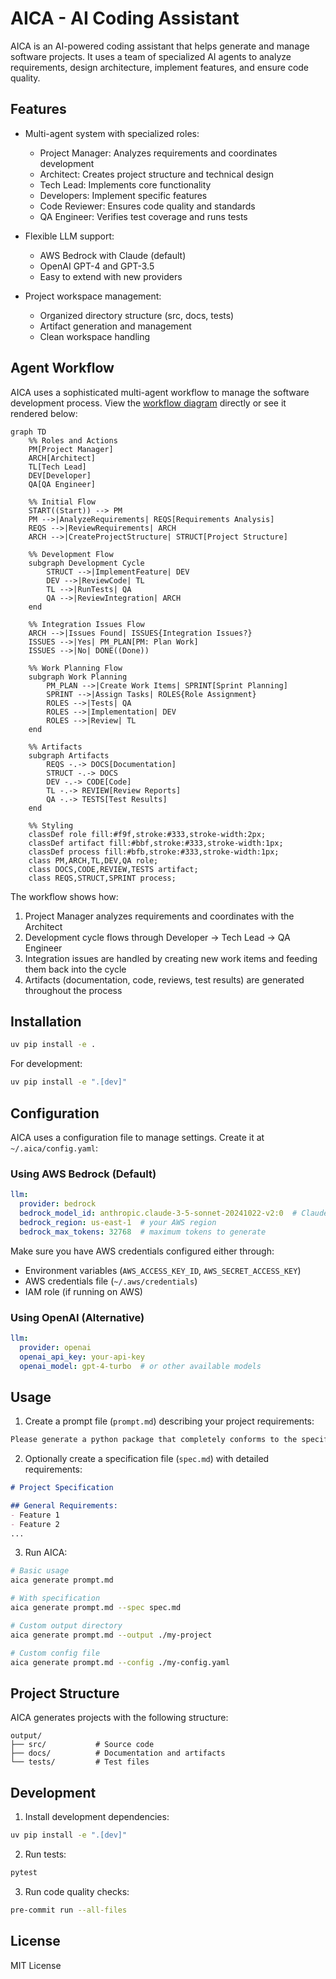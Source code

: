 # AICA - AI Coding Assistant

AICA is an AI-powered coding assistant that helps generate and manage software projects. It uses a team of specialized AI agents to analyze requirements, design architecture, implement features, and ensure code quality.

## Features

- Multi-agent system with specialized roles:
  - Project Manager: Analyzes requirements and coordinates development
  - Architect: Creates project structure and technical design
  - Tech Lead: Implements core functionality
  - Developers: Implement specific features
  - Code Reviewer: Ensures code quality and standards
  - QA Engineer: Verifies test coverage and runs tests

- Flexible LLM support:
  - AWS Bedrock with Claude (default)
  - OpenAI GPT-4 and GPT-3.5
  - Easy to extend with new providers

- Project workspace management:
  - Organized directory structure (src, docs, tests)
  - Artifact generation and management
  - Clean workspace handling

## Agent Workflow

AICA uses a sophisticated multi-agent workflow to manage the software development process. View the [workflow diagram](workflow.mmd) directly or see it rendered below:

```mermaid
graph TD
    %% Roles and Actions
    PM[Project Manager]
    ARCH[Architect]
    TL[Tech Lead]
    DEV[Developer]
    QA[QA Engineer]

    %% Initial Flow
    START((Start)) --> PM
    PM -->|AnalyzeRequirements| REQS[Requirements Analysis]
    REQS -->|ReviewRequirements| ARCH
    ARCH -->|CreateProjectStructure| STRUCT[Project Structure]

    %% Development Flow
    subgraph Development Cycle
        STRUCT -->|ImplementFeature| DEV
        DEV -->|ReviewCode| TL
        TL -->|RunTests| QA
        QA -->|ReviewIntegration| ARCH
    end

    %% Integration Issues Flow
    ARCH -->|Issues Found| ISSUES{Integration Issues?}
    ISSUES -->|Yes| PM_PLAN[PM: Plan Work]
    ISSUES -->|No| DONE((Done))

    %% Work Planning Flow
    subgraph Work Planning
        PM_PLAN -->|Create Work Items| SPRINT[Sprint Planning]
        SPRINT -->|Assign Tasks| ROLES{Role Assignment}
        ROLES -->|Tests| QA
        ROLES -->|Implementation| DEV
        ROLES -->|Review| TL
    end

    %% Artifacts
    subgraph Artifacts
        REQS -.-> DOCS[Documentation]
        STRUCT -.-> DOCS
        DEV -.-> CODE[Code]
        TL -.-> REVIEW[Review Reports]
        QA -.-> TESTS[Test Results]
    end

    %% Styling
    classDef role fill:#f9f,stroke:#333,stroke-width:2px;
    classDef artifact fill:#bbf,stroke:#333,stroke-width:1px;
    classDef process fill:#bfb,stroke:#333,stroke-width:1px;
    class PM,ARCH,TL,DEV,QA role;
    class DOCS,CODE,REVIEW,TESTS artifact;
    class REQS,STRUCT,SPRINT process;
```

The workflow shows how:
1. Project Manager analyzes requirements and coordinates with the Architect
2. Development cycle flows through Developer → Tech Lead → QA Engineer
3. Integration issues are handled by creating new work items and feeding them back into the cycle
4. Artifacts (documentation, code, reviews, test results) are generated throughout the process

## Installation

```bash
uv pip install -e .
```

For development:
```bash
uv pip install -e ".[dev]"
```

## Configuration

AICA uses a configuration file to manage settings. Create it at `~/.aica/config.yaml`:

### Using AWS Bedrock (Default)

```yaml
llm:
  provider: bedrock
  bedrock_model_id: anthropic.claude-3-5-sonnet-20241022-v2:0  # Claude 3.5 Sonnet
  bedrock_region: us-east-1  # your AWS region
  bedrock_max_tokens: 32768  # maximum tokens to generate
```

Make sure you have AWS credentials configured either through:
- Environment variables (`AWS_ACCESS_KEY_ID`, `AWS_SECRET_ACCESS_KEY`)
- AWS credentials file (`~/.aws/credentials`)
- IAM role (if running on AWS)

### Using OpenAI (Alternative)

```yaml
llm:
  provider: openai
  openai_api_key: your-api-key
  openai_model: gpt-4-turbo  # or other available models
```

## Usage

1. Create a prompt file (`prompt.md`) describing your project requirements:
```markdown
Please generate a python package that completely conforms to the specification...
```

2. Optionally create a specification file (`spec.md`) with detailed requirements:
```markdown
# Project Specification

## General Requirements:
- Feature 1
- Feature 2
...
```

3. Run AICA:
```bash
# Basic usage
aica generate prompt.md

# With specification
aica generate prompt.md --spec spec.md

# Custom output directory
aica generate prompt.md --output ./my-project

# Custom config file
aica generate prompt.md --config ./my-config.yaml
```

## Project Structure

AICA generates projects with the following structure:
```
output/
├── src/           # Source code
├── docs/          # Documentation and artifacts
└── tests/         # Test files
```

## Development

1. Install development dependencies:
```bash
uv pip install -e ".[dev]"
```

2. Run tests:
```bash
pytest
```

3. Run code quality checks:
```bash
pre-commit run --all-files
```

## License

MIT License
